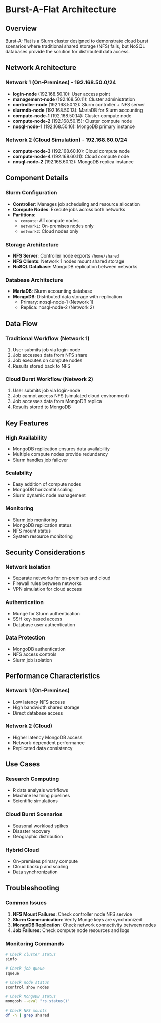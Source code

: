 # Burst-A-Flat Architecture

## Overview

Burst-A-Flat is a Slurm cluster designed to demonstrate cloud burst scenarios where traditional shared storage (NFS) fails, but NoSQL databases provide the solution for distributed data access.

## Network Architecture

### Network 1 (On-Premises) - 192.168.50.0/24
- **login-node** (192.168.50.10): User access point
- **management-node** (192.168.50.11): Cluster administration
- **controller-node** (192.168.50.12): Slurm controller + NFS server
- **slurmdb-node** (192.168.50.13): MariaDB for Slurm accounting
- **compute-node-1** (192.168.50.14): Cluster compute node
- **compute-node-2** (192.168.50.15): Cluster compute node
- **nosql-node-1** (192.168.50.16): MongoDB primary instance

### Network 2 (Cloud Simulation) - 192.168.60.0/24
- **compute-node-3** (192.168.60.10): Cloud compute node
- **compute-node-4** (192.168.60.11): Cloud compute node
- **nosql-node-2** (192.168.60.12): MongoDB replica instance

## Component Details

### Slurm Configuration
- **Controller**: Manages job scheduling and resource allocation
- **Compute Nodes**: Execute jobs across both networks
- **Partitions**: 
  - `compute`: All compute nodes
  - `network1`: On-premises nodes only
  - `network2`: Cloud nodes only

### Storage Architecture
- **NFS Server**: Controller node exports `/home/shared`
- **NFS Clients**: Network 1 nodes mount shared storage
- **NoSQL Database**: MongoDB replication between networks

### Database Architecture
- **MariaDB**: Slurm accounting database
- **MongoDB**: Distributed data storage with replication
  - Primary: nosql-node-1 (Network 1)
  - Replica: nosql-node-2 (Network 2)

## Data Flow

### Traditional Workflow (Network 1)
1. User submits job via login-node
2. Job accesses data from NFS share
3. Job executes on compute nodes
4. Results stored back to NFS

### Cloud Burst Workflow (Network 2)
1. User submits job via login-node
2. Job cannot access NFS (simulated cloud environment)
3. Job accesses data from MongoDB replica
4. Results stored to MongoDB

## Key Features

### High Availability
- MongoDB replication ensures data availability
- Multiple compute nodes provide redundancy
- Slurm handles job failover

### Scalability
- Easy addition of compute nodes
- MongoDB horizontal scaling
- Slurm dynamic node management

### Monitoring
- Slurm job monitoring
- MongoDB replication status
- NFS mount status
- System resource monitoring

## Security Considerations

### Network Isolation
- Separate networks for on-premises and cloud
- Firewall rules between networks
- VPN simulation for cloud access

### Authentication
- Munge for Slurm authentication
- SSH key-based access
- Database user authentication

### Data Protection
- MongoDB authentication
- NFS access controls
- Slurm job isolation

## Performance Characteristics

### Network 1 (On-Premises)
- Low latency NFS access
- High bandwidth shared storage
- Direct database access

### Network 2 (Cloud)
- Higher latency MongoDB access
- Network-dependent performance
- Replicated data consistency

## Use Cases

### Research Computing
- R data analysis workflows
- Machine learning pipelines
- Scientific simulations

### Cloud Burst Scenarios
- Seasonal workload spikes
- Disaster recovery
- Geographic distribution

### Hybrid Cloud
- On-premises primary compute
- Cloud backup and scaling
- Data synchronization

## Troubleshooting

### Common Issues
1. **NFS Mount Failures**: Check controller node NFS service
2. **Slurm Communication**: Verify Munge keys are synchronized
3. **MongoDB Replication**: Check network connectivity between nodes
4. **Job Failures**: Check compute node resources and logs

### Monitoring Commands
```bash
# Check cluster status
sinfo

# Check job queue
squeue

# Check node status
scontrol show nodes

# Check MongoDB status
mongosh --eval "rs.status()"

# Check NFS mounts
df -h | grep shared
```


